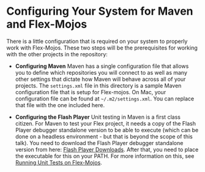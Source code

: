Configuring Your System for Maven and Flex-Mojos
================================================

There is a little configuration that is required on your system to properly work with Flex-Mojos.  These two steps will be the prerequisites for working with the other projects in the repository:

* **Configuring Maven** Maven has a single configuration file that allows you to define which repositories you will connect to as well as many other settings that dictate how Maven will behave across all of your projects.  The `settings.xml` file in this directory is a sample Maven configuration file that is setup for Flex-mojos.  On Mac, your configuration file can be found at `~/.m2/settings.xml`.  You can replace that file with the one included here.

* **Configuring the Flash Player** Unit testing in Maven is a first class citizen.  For Maven to test your Flex project, it needs a copy of the Flash Player debugger standalone version to be able to execute (which can be done on a headless environment - but that is beyond the scope of this talk).  You need to download the Flash Player debugger standalone version from here: [Flash Player Downloads](http://www.adobe.com/support/flashplayer/downloads.html).  After that, you need to place the executable for this on your PATH.  For more information on this, see [Running Unit Tests on Flex-Mojos](https://docs.sonatype.org/display/FLEXMOJOS/Running+unit+tests).